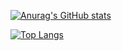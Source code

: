 [![Anurag's GitHub stats](https://github-readme-stats.vercel.app/api?username=pchihieuu&show_icons=true&theme=radical)](https://github.com/anuraghazra/github-readme-stats) 

[![Top Langs](https://github-readme-stats.vercel.app/api/top-langs/?username=pchihieuu&layout=compact&theme=radical)](https://github.com/anuraghazra/github-readme-stats)
